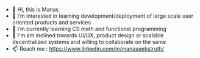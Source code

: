- 👋 Hi, this is Manas
- 👀 I’m interested in learning development/deployment of large scale user oriented products and services
- 🌱 I’m currently learning CS math and functional programming
- 💞️ I'm am inclined towards UI/UX, product design or scalable decentralized systems and willing to collaborate on the same
- 📫 Reach me : https://www.linkedin.com/in/manaseekstruth/

<!---
ma-phi/ma-phi is a ✨ special ✨ repository because its `README.md` (this file) appears on your GitHub profile.
You can click the Preview link to take a look at your changes.
--->
